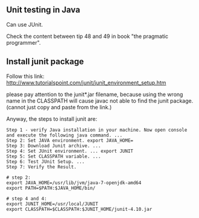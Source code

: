 Unit testing in Java
-----------------------------
Can use JUnit.

Check the content between tip 48 and 49 in book "the pragmatic programmer".


Install junit package
-----------------------------------------
Follow this link: http://www.tutorialspoint.com/junit/junit_environment_setup.htm

please pay attention to the junit*.jar filename, because using the wrong name in the CLASSPATH 
will cause javac not able to find the junit package. 
(cannot just copy and paste from the link.)

Anyway, the steps to install junit are:
```
Step 1 - verify Java installation in your machine. Now open console and execute the following java command. ...
Step 2: Set JAVA environment. export JAVA_HOME=
Step 3: Download Junit archive. ...
Step 4: Set JUnit environment. ... export JUNIT
Step 5: Set CLASSPATH variable. ...
Step 6: Test JUnit Setup. ...
Step 7: Verify the Result.

# step 2:
export JAVA_HOME=/usr/lib/jvm/java-7-openjdk-amd64
export PATH=$PATH:$JAVA_HOME/bin/

# step 4 and 4:
export JUNIT_HOME=/usr/local/JUNIT
export CLASSPATH=$CLASSPATH:$JUNIT_HOME/junit-4.10.jar
```
